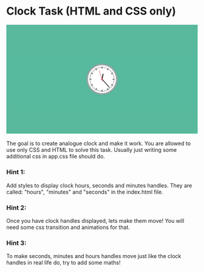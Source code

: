 # Clock Task (HTML and CSS only)

![alt text](https://github.com/ilievZlatko/clock_task/blob/master/Screenshot.png)

The goal is to create analogue clock and make it work.
You are allowed to use only CSS and HTML to solve this task.
Usually just writing some additional css in app.css file should do.

### Hint 1:
Add styles to display clock hours, seconds and minutes handles.
They are called: "hours", "minutes" and "seconds" in the index.html file.

### Hint 2:
Once you have clock handles displayed, lets make them move!
You will need some css transition and animations for that.

### Hint 3:
To make seconds, minutes and hours handles move just like the clock handles in real life do,
try to add some maths!
